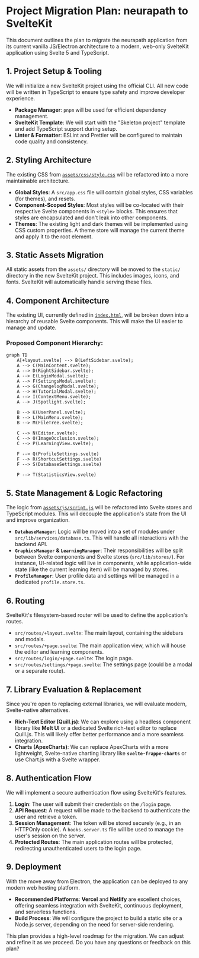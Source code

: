 # Project Migration Plan: neurapath to SvelteKit

This document outlines the plan to migrate the neurapath application from its current vanilla JS/Electron architecture to a modern, web-only SvelteKit application using Svelte 5 and TypeScript.

## 1. Project Setup & Tooling

We will initialize a new SvelteKit project using the official CLI. All new code will be written in TypeScript to ensure type safety and improve developer experience.

-   **Package Manager**: `pnpm` will be used for efficient dependency management.
-   **SvelteKit Template**: We will start with the "Skeleton project" template and add TypeScript support during setup.
-   **Linter & Formatter**: ESLint and Prettier will be configured to maintain code quality and consistency.

## 2. Styling Architecture

The existing CSS from [`assets/css/style.css`](assets/css/style.css:1) will be refactored into a more maintainable architecture.

-   **Global Styles**: A `src/app.css` file will contain global styles, CSS variables (for themes), and resets.
-   **Component-Scoped Styles**: Most styles will be co-located with their respective Svelte components in `<style>` blocks. This ensures that styles are encapsulated and don't leak into other components.
-   **Themes**: The existing light and dark themes will be implemented using CSS custom properties. A theme store will manage the current theme and apply it to the root element.

## 3. Static Assets Migration

All static assets from the `assets/` directory will be moved to the `static/` directory in the new SvelteKit project. This includes images, icons, and fonts. SvelteKit will automatically handle serving these files.

## 4. Component Architecture

The existing UI, currently defined in [`index.html`](index.html:1), will be broken down into a hierarchy of reusable Svelte components. This will make the UI easier to manage and update.

### Proposed Component Hierarchy:

```mermaid
graph TD
    A[+layout.svelte] --> B(LeftSidebar.svelte);
    A --> C(MainContent.svelte);
    A --> D(RightSidebar.svelte);
    A --> E(LoginModal.svelte);
    A --> F(SettingsModal.svelte);
    A --> G(ChangelogModal.svelte);
    A --> H(TutorialModal.svelte);
    A --> I(ContextMenu.svelte);
    A --> J(Spotlight.svelte);

    B --> K(UserPanel.svelte);
    B --> L(MainMenu.svelte);
    B --> M(FileTree.svelte);

    C --> N(Editor.svelte);
    C --> O(ImageOcclusion.svelte);
    C --> P(LearningView.svelte);
    
    F --> Q(ProfileSettings.svelte)
    F --> R(ShortcutSettings.svelte)
    F --> S(DatabaseSettings.svelte)
    
    P --> T(StatisticsView.svelte)
```

## 5. State Management & Logic Refactoring

The logic from [`assets/js/script.js`](assets/js/script.js:1) will be refactored into Svelte stores and TypeScript modules. This will decouple the application's state from the UI and improve organization.

-   **`DatabaseManager`**: Logic will be moved into a set of modules under `src/lib/services/database.ts`. This will handle all interactions with the backend API.
-   **`GraphicsManager` & `LearningManager`**: Their responsibilities will be split between Svelte components and Svelte stores (`src/lib/stores/`). For instance, UI-related logic will live in components, while application-wide state (like the current learning item) will be managed by stores.
-   **`ProfileManager`**: User profile data and settings will be managed in a dedicated `profile.store.ts`.

## 6. Routing

SvelteKit's filesystem-based router will be used to define the application's routes.

-   `src/routes/+layout.svelte`: The main layout, containing the sidebars and modals.
-   `src/routes/+page.svelte`: The main application view, which will house the editor and learning components.
-   `src/routes/login/+page.svelte`: The login page.
-   `src/routes/settings/+page.svelte`: The settings page (could be a modal or a separate route).

## 7. Library Evaluation & Replacement

Since you're open to replacing external libraries, we will evaluate modern, Svelte-native alternatives.

-   **Rich-Text Editor (Quill.js)**: We can explore using a headless component library like **Melt UI** or a dedicated Svelte rich-text editor to replace Quill.js. This will likely offer better performance and a more seamless integration.
-   **Charts (ApexCharts)**: We can replace ApexCharts with a more lightweight, Svelte-native charting library like **`svelte-frappe-charts`** or use Chart.js with a Svelte wrapper.

## 8. Authentication Flow

We will implement a secure authentication flow using SvelteKit's features.

1.  **Login**: The user will submit their credentials on the `/login` page.
2.  **API Request**: A request will be made to the backend to authenticate the user and retrieve a token.
3.  **Session Management**: The token will be stored securely (e.g., in an HTTPOnly cookie). A `hooks.server.ts` file will be used to manage the user's session on the server.
4.  **Protected Routes**: The main application routes will be protected, redirecting unauthenticated users to the login page.

## 9. Deployment

With the move away from Electron, the application can be deployed to any modern web hosting platform.

-   **Recommended Platforms**: **Vercel** and **Netlify** are excellent choices, offering seamless integration with SvelteKit, continuous deployment, and serverless functions.
-   **Build Process**: We will configure the project to build a static site or a Node.js server, depending on the need for server-side rendering.

This plan provides a high-level roadmap for the migration. We can adjust and refine it as we proceed. Do you have any questions or feedback on this plan?
